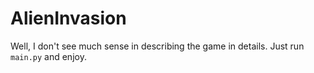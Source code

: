 # AlienInvasion

Well, I don't see much sense in describing the game in details. Just run `main.py` and enjoy.
